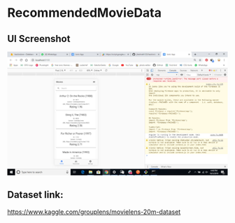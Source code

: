 # RecommendedMovieData

## UI Screenshot
![](https://github.com/amanBhawsar/HackIndore2.0_LavaBlooded/blob/master/webView.jpeg)

## Dataset link: 
https://www.kaggle.com/grouplens/movielens-20m-dataset 
